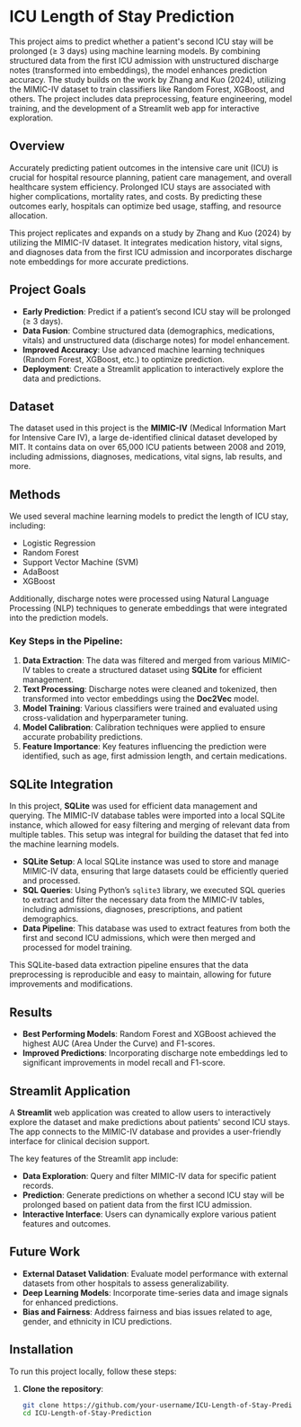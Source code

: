 # ICU Length of Stay Prediction

This project aims to predict whether a patient's second ICU stay will be prolonged (≥ 3 days) using machine learning models. By combining structured data from the first ICU admission with unstructured discharge notes (transformed into embeddings), the model enhances prediction accuracy. The study builds on the work by Zhang and Kuo (2024), utilizing the MIMIC-IV dataset to train classifiers like Random Forest, XGBoost, and others. The project includes data preprocessing, feature engineering, model training, and the development of a Streamlit web app for interactive exploration.

## Overview

Accurately predicting patient outcomes in the intensive care unit (ICU) is crucial for hospital resource planning, patient care management, and overall healthcare system efficiency. Prolonged ICU stays are associated with higher complications, mortality rates, and costs. By predicting these outcomes early, hospitals can optimize bed usage, staffing, and resource allocation.

This project replicates and expands on a study by Zhang and Kuo (2024) by utilizing the MIMIC-IV dataset. It integrates medication history, vital signs, and diagnoses data from the first ICU admission and incorporates discharge note embeddings for more accurate predictions.

## Project Goals

- **Early Prediction**: Predict if a patient’s second ICU stay will be prolonged (≥ 3 days).
- **Data Fusion**: Combine structured data (demographics, medications, vitals) and unstructured data (discharge notes) for model enhancement.
- **Improved Accuracy**: Use advanced machine learning techniques (Random Forest, XGBoost, etc.) to optimize prediction.
- **Deployment**: Create a Streamlit application to interactively explore the data and predictions.

## Dataset

The dataset used in this project is the **MIMIC-IV** (Medical Information Mart for Intensive Care IV), a large de-identified clinical dataset developed by MIT. It contains data on over 65,000 ICU patients between 2008 and 2019, including admissions, diagnoses, medications, vital signs, lab results, and more.

## Methods

We used several machine learning models to predict the length of ICU stay, including:

- Logistic Regression
- Random Forest
- Support Vector Machine (SVM)
- AdaBoost
- XGBoost

Additionally, discharge notes were processed using Natural Language Processing (NLP) techniques to generate embeddings that were integrated into the prediction models.

### Key Steps in the Pipeline:

1. **Data Extraction**: The data was filtered and merged from various MIMIC-IV tables to create a structured dataset using **SQLite** for efficient management.
2. **Text Processing**: Discharge notes were cleaned and tokenized, then transformed into vector embeddings using the **Doc2Vec** model.
3. **Model Training**: Various classifiers were trained and evaluated using cross-validation and hyperparameter tuning.
4. **Model Calibration**: Calibration techniques were applied to ensure accurate probability predictions.
5. **Feature Importance**: Key features influencing the prediction were identified, such as age, first admission length, and certain medications.

## SQLite Integration

In this project, **SQLite** was used for efficient data management and querying. The MIMIC-IV database tables were imported into a local SQLite instance, which allowed for easy filtering and merging of relevant data from multiple tables. This setup was integral for building the dataset that fed into the machine learning models.

- **SQLite Setup**: A local SQLite instance was used to store and manage MIMIC-IV data, ensuring that large datasets could be efficiently queried and processed.
- **SQL Queries**: Using Python’s `sqlite3` library, we executed SQL queries to extract and filter the necessary data from the MIMIC-IV tables, including admissions, diagnoses, prescriptions, and patient demographics.
- **Data Pipeline**: This database was used to extract features from both the first and second ICU admissions, which were then merged and processed for model training.

This SQLite-based data extraction pipeline ensures that the data preprocessing is reproducible and easy to maintain, allowing for future improvements and modifications.

## Results

- **Best Performing Models**: Random Forest and XGBoost achieved the highest AUC (Area Under the Curve) and F1-scores.
- **Improved Predictions**: Incorporating discharge note embeddings led to significant improvements in model recall and F1-score.

## Streamlit Application

A **Streamlit** web application was created to allow users to interactively explore the dataset and make predictions about patients' second ICU stays. The app connects to the MIMIC-IV database and provides a user-friendly interface for clinical decision support.

The key features of the Streamlit app include:
- **Data Exploration**: Query and filter MIMIC-IV data for specific patient records.
- **Prediction**: Generate predictions on whether a second ICU stay will be prolonged based on patient data from the first ICU admission.
- **Interactive Interface**: Users can dynamically explore various patient features and outcomes.

## Future Work

- **External Dataset Validation**: Evaluate model performance with external datasets from other hospitals to assess generalizability.
- **Deep Learning Models**: Incorporate time-series data and image signals for enhanced predictions.
- **Bias and Fairness**: Address fairness and bias issues related to age, gender, and ethnicity in ICU predictions.

## Installation

To run this project locally, follow these steps:

1. **Clone the repository**:
   ```bash
   git clone https://github.com/your-username/ICU-Length-of-Stay-Prediction.git
   cd ICU-Length-of-Stay-Prediction
